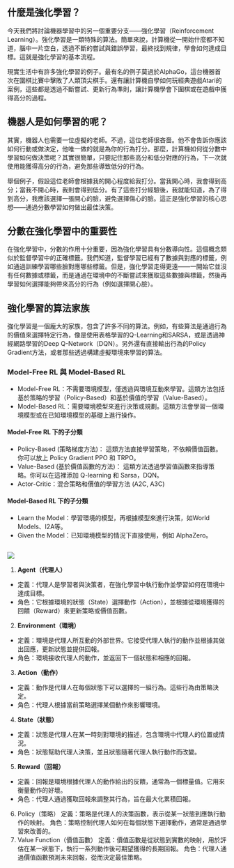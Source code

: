 
## 什麼是強化學習？
今天我們將討論機器學習中的另一個重要分支——強化學習（Reinforcement Learning）。強化學習是一類特殊的算法。簡單來說，計算機從一開始什麼都不知道，腦中一片空白，透過不斷的嘗試與錯誤學習，最終找到規律，學會如何達成目標。這就是強化學習的基本流程。

現實生活中有許多強化學習的例子。最有名的例子莫過於AlphaGo，這台機器首次在圍棋比賽中擊敗了人類頂尖棋手。還有讓計算機自學如何玩經典遊戲Atari的案例，這些都是透過不斷嘗試、更新行為準則，讓計算機學會下圍棋或在遊戲中獲得高分的過程。

## 機器人是如何學習的呢？
其實，機器人也需要一位虛擬的老師。不過，這位老師很吝嗇。他不會告訴你應該如何行動或做決定，他唯一做的就是為你的行為打分。那麼，計算機如何從分數中學習如何做決策呢？其實很簡單，只要記住那些高分和低分對應的行為，下一次就使用能獲得高分的行為，避免那些導致低分的行為。

舉個例子，假設這位老師會根據我的開心程度給我打分。當我開心時，我會得到高分；當我不開心時，我則會得到低分。有了這些打分經驗後，我就能知道，為了得到高分，我應該選擇一張開心的臉，避免選擇傷心的臉。這正是強化學習的核心思想——通過分數學習如何做出最佳決策。

## 分數在強化學習中的重要性

在強化學習中，分數的作用十分重要，因為強化學習具有分數導向性。這個概念類似於監督學習中的正確標籤。我們知道，監督學習已經有了數據與對應的標籤，例如通過訓練學習哪些臉對應哪些標籤。但是，強化學習走得更遠——一開始它並沒有任何數據或標籤，而是通過在環境中的不斷嘗試來獲取這些數據與標籤，然後再學習如何選擇能夠帶來高分的行為（例如選擇開心臉）。

## 強化學習的算法家族

強化學習是一個龐大的家族，包含了許多不同的算法。例如，有些算法是通過行為的價值來選擇特定行為，像是使用表格學習的Q-Learning和SARSA，或是透過神經網路學習的Deep Q-Network（DQN）。另外還有直接輸出行為的Policy Gradient方法，或者那些透過構建虛擬環境來學習的算法。


###  Model-Free RL 與 Model-Based RL
- Model-Free RL：不需要環境模型，僅透過與環境互動來學習。這類方法包括基於策略的學習（Policy-Based）和基於價值的學習（Value-Based）。
- Model-Based RL：需要環境模型來進行決策或規劃。這類方法會學習一個環境模型或在已知環境模型的基礎上進行操作。


#### Model-Free RL 下的子分類
- Policy-Based (策略梯度方法)： 這類方法直接學習策略，不依賴價值函數。你可以放上 Policy Gradient PPO 和 TRPO。
- Value-Based (基於價值函數的方法)： 這類方法透過學習值函數來指導策略。你可以在這裡添加 Q-learning 和 Sarsa，DQN。
- Actor-Critic：混合策略和價值的學習方法 (A2C, A3C)

#### Model-Based RL 下的子分類
- Learn the Model：學習環境的模型，再根據模型來進行決策，如World Models、I2A等。
- Given the Model：已知環境模型的情況下直接使用，例如 AlphaZero。


## 
![](https://miro.medium.com/v2/resize:fit:640/format:webp/1*n1AZU6IkpfjC0l22Md2x0Q.png)

1. **Agent（代理人）**
- 定義：代理人是學習者與決策者，在強化學習中執行動作並學習如何在環境中達成目標。
- 角色：它根據環境的狀態（State）選擇動作（Action），並根據從環境獲得的回饋（Reward）來更新策略或價值函數。
2. **Environment（環境）**
- 定義：環境是代理人所互動的外部世界。它接受代理人執行的動作並根據其做出回應，更新狀態並提供回報。
- 角色：環境接收代理人的動作，並返回下一個狀態和相應的回報。
3. **Action（動作）**
- 定義：動作是代理人在每個狀態下可以選擇的一組行為。這些行為由策略決定。
- 角色：代理人根據當前策略選擇某個動作來影響環境。
4. **State（狀態）**
- 定義：狀態是代理人在某一時刻對環境的描述，包含環境中代理人的位置或情況。
- 角色：狀態幫助代理人決策，並且狀態隨著代理人執行動作而改變。
5. **Reward（回報）**
- 定義：回報是環境根據代理人的動作給出的反饋，通常為一個標量值。它用來衡量動作的好壞。
- 角色：代理人通過獲取回報來調整其行為，旨在最大化累積回報。


6. Policy（策略）
定義：策略是代理人的決策函數，表示從某一狀態到應執行動作的映射。
角色：策略控制代理人如何在每個狀態下選擇動作，通常是通過學習來改善的。
7. Value Function（價值函數）
定義：價值函數是從狀態到實數的映射，用於評估在某一狀態下，執行一系列動作後可期望獲得的長期回報。
角色：代理人通過價值函數預測未來回報，從而決定最佳策略。